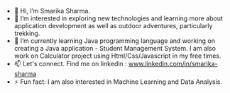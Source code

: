 - 👋 Hi, I’m Smarika Sharma. 
- 👀 I’m interested in exploring new technologies and learning more about application development as well as outdoor adventures, particularly trekking.
- 🌱 I’m currently learning Java programming language and working on creating a Java application - Student Management System. I am also work on Calculator project using Html/Css/Javascript in my free times.
- 📫 Let's connect. Find me on linkedin : www.linkedin.com/in/smarika-sharma
- ⚡ Fun fact: I am also interested in Machine Learning and Data Analysis.

